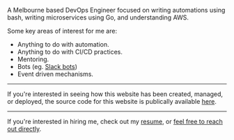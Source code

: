 A Melbourne based DevOps Engineer focused on writing automations using bash, writing microservices using Go, and understanding AWS.

Some key areas of interest for me are:

* Anything to do with automation.
* Anything to do with CI/CD practices.
* Mentoring.
* Bots (eg. [Slack bots](https://api.slack.com/bot-users))
* Event driven mechanisms.

---

If you're interested in seeing how this website has been created, managed, or deployed, the source code for this website is publically available [here](https://github.com/jmpa-oss/jcleal.me).

---

If you're interested in hiring me, check out my [resume](https://jcleal.me/resume), or [feel free to reach out directly](https://jcleal.me/contact).
